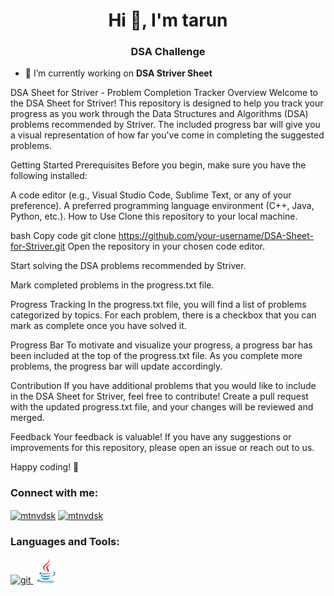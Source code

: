 <h1 align="center">Hi 👋, I'm tarun</h1>
<h3 align="center">DSA Challenge</h3>

- 🔭 I’m currently working on **DSA Striver Sheet**


DSA Sheet for Striver - Problem Completion Tracker
Overview
Welcome to the DSA Sheet for Striver! This repository is designed to help you track your progress as you work through the Data Structures and Algorithms (DSA) problems recommended by Striver. The included progress bar will give you a visual representation of how far you've come in completing the suggested problems.

Getting Started
Prerequisites
Before you begin, make sure you have the following installed:

A code editor (e.g., Visual Studio Code, Sublime Text, or any of your preference).
A preferred programming language environment (C++, Java, Python, etc.).
How to Use
Clone this repository to your local machine.

bash
Copy code
git clone https://github.com/your-username/DSA-Sheet-for-Striver.git
Open the repository in your chosen code editor.

Start solving the DSA problems recommended by Striver.

Mark completed problems in the progress.txt file.

Progress Tracking
In the progress.txt file, you will find a list of problems categorized by topics. For each problem, there is a checkbox that you can mark as complete once you have solved it.

Progress Bar
To motivate and visualize your progress, a progress bar has been included at the top of the progress.txt file. As you complete more problems, the progress bar will update accordingly.

Contribution
If you have additional problems that you would like to include in the DSA Sheet for Striver, feel free to contribute! Create a pull request with the updated progress.txt file, and your changes will be reviewed and merged.

Feedback
Your feedback is valuable! If you have any suggestions or improvements for this repository, please open an issue or reach out to us.

Happy coding! 🚀
<h3 align="left">Connect with me:</h3>
<p align="left">
<a href="https://twitter.com/mtnvdsk" target="blank"><img align="center" src="https://raw.githubusercontent.com/rahuldkjain/github-profile-readme-generator/master/src/images/icons/Social/twitter.svg" alt="mtnvdsk" height="30" width="40" /></a>
<a href="https://www.leetcode.com/mtnvdsk" target="blank"><img align="center" src="https://raw.githubusercontent.com/rahuldkjain/github-profile-readme-generator/master/src/images/icons/Social/leet-code.svg" alt="mtnvdsk" height="30" width="40" /></a>
</p>

<h3 align="left">Languages and Tools:</h3>
<p align="left"> <a href="https://git-scm.com/" target="_blank" rel="noreferrer"> <img src="https://www.vectorlogo.zone/logos/git-scm/git-scm-icon.svg" alt="git" width="40" height="40"/> </a> <a href="https://www.java.com" target="_blank" rel="noreferrer"> <img src="https://raw.githubusercontent.com/devicons/devicon/master/icons/java/java-original.svg" alt="java" width="40" height="40"/> </a> </p>
